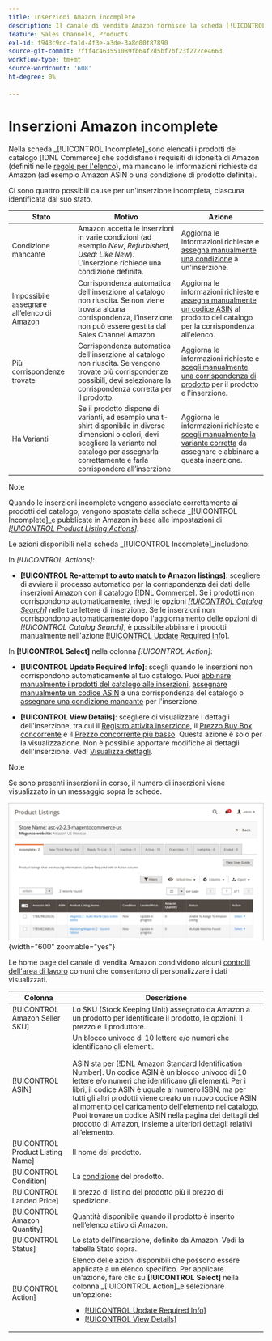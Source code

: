 ```yaml
---
title: Inserzioni Amazon incomplete
description: Il canale di vendita Amazon fornisce la scheda [!UICONTROL Incomplete] per aiutarti a identificare e soddisfare i requisiti di idoneità per le inserzioni Amazon incomplete.
feature: Sales Channels, Products
exl-id: f943c9cc-fa1d-4f3e-a3de-3a8d00f87890
source-git-commit: 7fff4c463551089fb64f2d5bf7bf23f272ce4663
workflow-type: tm+mt
source-wordcount: '608'
ht-degree: 0%

---
```


# Inserzioni Amazon incomplete

Nella scheda _[!UICONTROL Incomplete]_sono elencati i prodotti del catalogo [!DNL Commerce] che soddisfano i requisiti di idoneità di Amazon (definiti nelle [regole per l&#39;elenco](./listing-rules.md)), ma mancano le informazioni richieste da Amazon (ad esempio Amazon ASIN o una condizione di prodotto definita).

Ci sono quattro possibili cause per un&#39;inserzione incompleta, ciascuna identificata dal suo stato.

| Stato | Motivo | Azione |
|------------------------------------|-------------------------------------------------------------------------------------------------------------------------------------------------------------------------------------------------|----------------------------------------------------------------------------------------------------------------------------------------------------------------------------------------------------------------|
| Condizione mancante | Amazon accetta le inserzioni in varie condizioni (ad esempio _New_, _Refurbished_, _Used: Like New_). L&#39;inserzione richiede una condizione definita. | Aggiorna le informazioni richieste e [assegna manualmente una condizione](./amazon-manually-update-incomplete-listing.md#update-required-info-missing-condition) a un&#39;inserzione. |
| Impossibile assegnare all’elenco di Amazon | Corrispondenza automatica dell&#39;inserzione al catalogo non riuscita. Se non viene trovata alcuna corrispondenza, l’inserzione non può essere gestita dal Sales Channel Amazon | Aggiorna le informazioni richieste e [assegna manualmente un codice ASIN](./amazon-manually-update-incomplete-listing.md#update-required-info-unable-to-assign-to-amazon-listing) al prodotto del catalogo per la corrispondenza all&#39;elenco. |
| Più corrispondenze trovate | Corrispondenza automatica dell&#39;inserzione al catalogo non riuscita. Se vengono trovate più corrispondenze possibili, devi selezionare la corrispondenza corretta per il prodotto. | Aggiorna le informazioni richieste e [scegli manualmente una corrispondenza di prodotto](./amazon-manually-update-incomplete-listing.md#update-required-info-multiple-matches-found) per il prodotto e l&#39;inserzione. |
| Ha Varianti | Se il prodotto dispone di varianti, ad esempio una t-shirt disponibile in diverse dimensioni o colori, devi scegliere la variante nel catalogo per assegnarla correttamente e farla corrispondere all’inserzione | Aggiorna le informazioni richieste e [scegli manualmente la variante corretta](./amazon-manually-update-incomplete-listing.md#update-required-info-has-variants) da assegnare e abbinare a questa inserzione. |

>[!NOTE]
>Quando le inserzioni incomplete vengono associate correttamente ai prodotti del catalogo, vengono spostate dalla scheda _[!UICONTROL Incomplete]_e pubblicate in Amazon in base alle impostazioni di [_[!UICONTROL Product Listing Actions]_](./product-listing-actions.md).

Le azioni disponibili nella scheda _[!UICONTROL Incomplete]_includono:

In _[!UICONTROL Actions]_:

- **[!UICONTROL Re-attempt to auto match to Amazon listings]**: scegliere di avviare il processo automatico per la corrispondenza dei dati delle inserzioni Amazon con il catalogo [!DNL Commerce]. Se i prodotti non corrispondono automaticamente, rivedi le opzioni [_[!UICONTROL Catalog Search]_](./catalog-search.md) nelle tue lettere di inserzione. Se le inserzioni non corrispondono automaticamente dopo l&#39;aggiornamento delle opzioni di _[!UICONTROL Catalog Search]_, è possibile abbinare i prodotti manualmente nell&#39;azione [[!UICONTROL Update Required Info]](./amazon-manually-update-incomplete-listing.md#update-required-info-multiple-matches-found).

In **[!UICONTROL Select]** nella colonna _[!UICONTROL Action]_:

- **[!UICONTROL Update Required Info]**: scegli quando le inserzioni non corrispondono automaticamente al tuo catalogo. Puoi [abbinare manualmente i prodotti del catalogo alle inserzioni](./amazon-manually-update-incomplete-listing.md#update-required-info-multiple-matches-found), [assegnare manualmente un codice ASIN](./amazon-manually-update-incomplete-listing.md#update-required-info-unable-to-assign-to-amazon-listing) a una corrispondenza del catalogo o [assegnare una condizione mancante](./amazon-manually-update-incomplete-listing.md#update-required-info-missing-condition) per l&#39;inserzione.

- **[!UICONTROL View Details]**: scegliere di visualizzare i dettagli dell&#39;inserzione, tra cui il [Registro attività inserzione](./product-listing-details.md#listing-activity-log), il [Prezzo Buy Box concorrente](./product-listing-details.md#buy-box-competitor-pricing) e il [Prezzo concorrente più basso](./product-listing-details.md#lowest-competitor-pricing). Questa azione è solo per la visualizzazione. Non è possibile apportare modifiche ai dettagli dell&#39;inserzione. Vedi [Visualizza dettagli](./product-listing-details.md).

>[!NOTE]
>
>Se sono presenti inserzioni in corso, il numero di inserzioni viene visualizzato in un messaggio sopra le schede.

![Inserzioni Amazon incomplete](assets/amazon-incomplete-listings.png){width="600" zoomable="yes"}

Le home page del canale di vendita Amazon condividono alcuni [controlli dell&#39;area di lavoro](./workspace-controls.md) comuni che consentono di personalizzare i dati visualizzati.

| Colonna | Descrizione |
|-----------------------------------|------------------------------------------------------------------------------------------------------------------------------------------------------------------------------------------------------------------------------------------------------------------------------------------------------------------------------------------------------------------------------------------------------------------------------------------------------------------------------------------|
| [!UICONTROL Amazon Seller SKU] | Lo SKU (Stock Keeping Unit) assegnato da Amazon a un prodotto per identificare il prodotto, le opzioni, il prezzo e il produttore. |
| [!UICONTROL ASIN] | Un blocco univoco di 10 lettere e/o numeri che identificano gli elementi.<br><br>ASIN sta per [!DNL Amazon Standard Identification Number]. Un codice ASIN è un blocco univoco di 10 lettere e/o numeri che identificano gli elementi. Per i libri, il codice ASIN è uguale al numero ISBN, ma per tutti gli altri prodotti viene creato un nuovo codice ASIN al momento del caricamento dell&#39;elemento nel catalogo. Puoi trovare un codice ASIN nella pagina dei dettagli del prodotto di Amazon, insieme a ulteriori dettagli relativi all’elemento. |
| [!UICONTROL Product Listing Name] | Il nome del prodotto. |
| [!UICONTROL Condition] | La [condizione](./product-listing-condition.md) del prodotto. |
| [!UICONTROL Landed Price] | Il prezzo di listino del prodotto più il prezzo di spedizione. |
| [!UICONTROL Amazon Quantity] | Quantità disponibile quando il prodotto è inserito nell’elenco attivo di Amazon. |
| [!UICONTROL Status] | Lo stato dell’inserzione, definito da Amazon. Vedi la tabella Stato sopra. |
| [!UICONTROL Action] | Elenco delle azioni disponibili che possono essere applicate a un elenco specifico. Per applicare un&#39;azione, fare clic su **[!UICONTROL Select]** nella colonna _[!UICONTROL Action]_e selezionare un&#39;opzione:<ul><li>[[!UICONTROL Update Required Info]](./amazon-manually-update-incomplete-listing.md)</li><li>[[!UICONTROL View Details]](./product-listing-details.md)</li></ul> |
